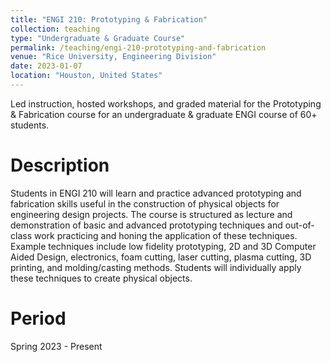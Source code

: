 ```yaml
---
title: "ENGI 210: Prototyping & Fabrication"
collection: teaching
type: "Undergraduate & Graduate Course"
permalink: /teaching/engi-210-prototyping-and-fabrication
venue: "Rice University, Engineering Division"
date: 2023-01-07
location: "Houston, United States"
---
```


Led instruction, hosted workshops, and graded material for the Prototyping & Fabrication course for an undergraduate & graduate ENGI course of 60+ students.

Description
======
Students in ENGI 210 will learn and practice advanced prototyping and fabrication skills useful in the construction of physical objects for engineering design projects. The course is structured as lecture and demonstration of basic and advanced prototyping techniques and out-of-class work practicing and honing the application of these techniques. Example techniques include low fidelity prototyping, 2D and 3D Computer Aided Design, electronics, foam cutting, laser cutting, plasma cutting, 3D printing, and molding/casting methods. Students will individually apply these techniques to create physical objects.

Period
======
Spring 2023 - Present
